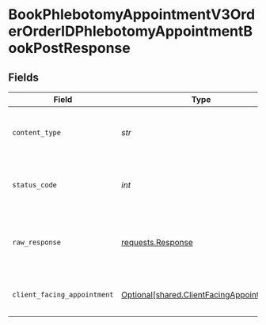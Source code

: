 # BookPhlebotomyAppointmentV3OrderOrderIDPhlebotomyAppointmentBookPostResponse


## Fields

| Field                                                                                                                                                                                                                                                                                                                                                                                                                                                                                                        | Type                                                                                                                                                                                                                                                                                                                                                                                                                                                                                                         | Required                                                                                                                                                                                                                                                                                                                                                                                                                                                                                                     | Description                                                                                                                                                                                                                                                                                                                                                                                                                                                                                                  | Example                                                                                                                                                                                                                                                                                                                                                                                                                                                                                                      |
| ------------------------------------------------------------------------------------------------------------------------------------------------------------------------------------------------------------------------------------------------------------------------------------------------------------------------------------------------------------------------------------------------------------------------------------------------------------------------------------------------------------ | ------------------------------------------------------------------------------------------------------------------------------------------------------------------------------------------------------------------------------------------------------------------------------------------------------------------------------------------------------------------------------------------------------------------------------------------------------------------------------------------------------------ | ------------------------------------------------------------------------------------------------------------------------------------------------------------------------------------------------------------------------------------------------------------------------------------------------------------------------------------------------------------------------------------------------------------------------------------------------------------------------------------------------------------ | ------------------------------------------------------------------------------------------------------------------------------------------------------------------------------------------------------------------------------------------------------------------------------------------------------------------------------------------------------------------------------------------------------------------------------------------------------------------------------------------------------------ | ------------------------------------------------------------------------------------------------------------------------------------------------------------------------------------------------------------------------------------------------------------------------------------------------------------------------------------------------------------------------------------------------------------------------------------------------------------------------------------------------------------ |
| `content_type`                                                                                                                                                                                                                                                                                                                                                                                                                                                                                               | *str*                                                                                                                                                                                                                                                                                                                                                                                                                                                                                                        | :heavy_check_mark:                                                                                                                                                                                                                                                                                                                                                                                                                                                                                           | HTTP response content type for this operation                                                                                                                                                                                                                                                                                                                                                                                                                                                                |                                                                                                                                                                                                                                                                                                                                                                                                                                                                                                              |
| `status_code`                                                                                                                                                                                                                                                                                                                                                                                                                                                                                                | *int*                                                                                                                                                                                                                                                                                                                                                                                                                                                                                                        | :heavy_check_mark:                                                                                                                                                                                                                                                                                                                                                                                                                                                                                           | HTTP response status code for this operation                                                                                                                                                                                                                                                                                                                                                                                                                                                                 |                                                                                                                                                                                                                                                                                                                                                                                                                                                                                                              |
| `raw_response`                                                                                                                                                                                                                                                                                                                                                                                                                                                                                               | [requests.Response](https://requests.readthedocs.io/en/latest/api/#requests.Response)                                                                                                                                                                                                                                                                                                                                                                                                                        | :heavy_check_mark:                                                                                                                                                                                                                                                                                                                                                                                                                                                                                           | Raw HTTP response; suitable for custom response parsing                                                                                                                                                                                                                                                                                                                                                                                                                                                      |                                                                                                                                                                                                                                                                                                                                                                                                                                                                                                              |
| `client_facing_appointment`                                                                                                                                                                                                                                                                                                                                                                                                                                                                                  | [Optional[shared.ClientFacingAppointment]](../../models/shared/clientfacingappointment.md)                                                                                                                                                                                                                                                                                                                                                                                                                   | :heavy_minus_sign:                                                                                                                                                                                                                                                                                                                                                                                                                                                                                           | Successful Response                                                                                                                                                                                                                                                                                                                                                                                                                                                                                          | {"id":"54858552-e174-42fe-bec4-39a493caa26b","user_id":"9a244c42-9115-498b-ba1d-3d416333d0fa","address":{"first_line":"123 Main St.","second_line":"Apt. 208","city":"San Francisco","state":"CA","zip_code":"91189","country":"United States"},"location":{"lng":-122.4194155,"lat":37.7749295},"start_at":"2021-01-01T00:00:00","end_at":"2021-01-01T00:00:00","iana_timezone":"America/New_York","type":"phlebotomy","provider":"getlabs","status":"confirmed","provider_id":"123","can_reschedule":true} |